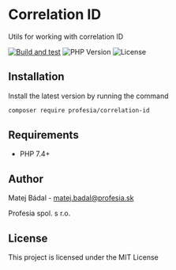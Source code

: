 # Correlation ID
Utils for working with correlation ID

[![Build and test](https://github.com/profesia/correlation-id/actions/workflows/test-runner.yml/badge.svg?branch=master)](https://github.com/profesia/psr-middlewares/actions/workflows/test-runner.yml)
![PHP Version](https://img.shields.io/packagist/php-v/profesia/correlation-id)
![License](https://img.shields.io/packagist/l/profesia/correlation-id)


## Installation
Install the latest version by running the command
```bash
composer require profesia/correlation-id
```
## Requirements
- PHP 7.4+

## Author
Matej Bádal - matej.badal@profesia.sk

Profesia spol. s r.o.
## License
This project is licensed under the MIT License
